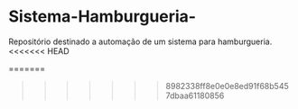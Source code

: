 
# Sistema-Hamburgueria-
Repositório destinado a automação de um sistema para hamburgueria. 
<<<<<<< HEAD

=======
>>>>>>> 8982338ff8e0e0e8ed91f68b5457dbaa61180856
